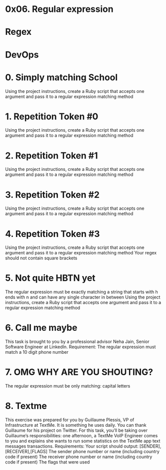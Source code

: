 # 0x06. Regular expression

# Regex
# DevOps

# 0. Simply matching School
Using the project instructions, create a Ruby script that accepts one argument and pass it to a regular expression matching method

# 1. Repetition Token #0
Using the project instructions, create a Ruby script that accepts one argument and pass it to a regular expression matching method

# 2. Repetition Token #1
Using the project instructions, create a Ruby script that accepts one argument and pass it to a regular expression matching method

# 3. Repetition Token #2
Using the project instructions, create a Ruby script that accepts one argument and pass it to a regular expression matching method

# 4. Repetition Token #3
Using the project instructions, create a Ruby script that accepts one argument and pass it to a regular expression matching method
Your regex should not contain square brackets

# 5. Not quite HBTN yet
The regular expression must be exactly matching a string that starts with h ends with n and can have any single character in between
Using the project instructions, create a Ruby script that accepts one argument and pass it to a regular expression matching method

# 6. Call me maybe
This task is brought to you by a professional advisor Neha Jain, Senior Software Engineer at LinkedIn.
Requirement:
The regular expression must match a 10 digit phone number

# 7. OMG WHY ARE YOU SHOUTING?
The regular expression must be only matching: capital letters

# 8. Textme
This exercise was prepared for you by Guillaume Plessis, VP of Infrastructure at TextMe. It is something he uses daily. You can thank Guillaume for his project on Twitter.
For this task, you’ll be taking over Guillaume’s responsibilities: one afternoon, a TextMe VoIP Engineer comes to you and explains she wants to run some statistics on the TextMe app text messages transactions.
Requirements:
Your script should output: [SENDER],[RECEIVER],[FLAGS]
The sender phone number or name (including country code if present)
The receiver phone number or name (including country code if present)
The flags that were used
